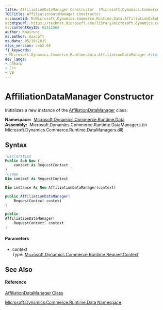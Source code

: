 ```yaml
---
title: AffiliationDataManager Constructor  (Microsoft.Dynamics.Commerce.Runtime.Data)
TOCTitle: AffiliationDataManager Constructor
ms:assetid: M:Microsoft.Dynamics.Commerce.Runtime.Data.AffiliationDataManager.#ctor(Microsoft.Dynamics.Commerce.Runtime.RequestContext)
ms:mtpsurl: https://technet.microsoft.com/library/microsoft.dynamics.commerce.runtime.data.affiliationdatamanager.affiliationdatamanager(v=AX.60)
ms:contentKeyID: 62211568
author: Khairunj
ms.author: daxcpft
ms.date: 05/18/2015
mtps_version: v=AX.60
f1_keywords:
- Microsoft.Dynamics.Commerce.Runtime.Data.AffiliationDataManager.#ctor
dev_langs:
- CSharp
- C++
- VB
---
```


# AffiliationDataManager Constructor

Initializes a new instance of the [AffiliationDataManager](affiliationdatamanager-class-microsoft-dynamics-commerce-runtime-data.md) class.

**Namespace:**  [Microsoft.Dynamics.Commerce.Runtime.Data](microsoft-dynamics-commerce-runtime-data-namespace.md)  
**Assembly:**  Microsoft.Dynamics.Commerce.Runtime.DataManagers (in Microsoft.Dynamics.Commerce.Runtime.DataManagers.dll)

## Syntax

``` vb
'Declaration
Public Sub New ( _
    context As RequestContext _
)
'Usage
Dim context As RequestContext

Dim instance As New AffiliationDataManager(context)
```

``` csharp
public AffiliationDataManager(
    RequestContext context
)
```

``` c++
public:
AffiliationDataManager(
    RequestContext^ context
)
```

#### Parameters

  - context  
    Type: [Microsoft.Dynamics.Commerce.Runtime.RequestContext](requestcontext-class-microsoft-dynamics-commerce-runtime.md)  

## See Also

#### Reference

[AffiliationDataManager Class](affiliationdatamanager-class-microsoft-dynamics-commerce-runtime-data.md)

[Microsoft.Dynamics.Commerce.Runtime.Data Namespace](microsoft-dynamics-commerce-runtime-data-namespace.md)

